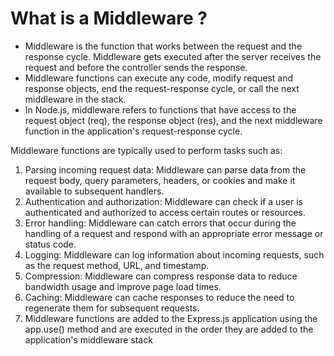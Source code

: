 # What is a Middleware ?
- Middleware is the function that works between the request and the response cycle. Middleware gets executed after the server receives the request and before the controller sends the response.
- Middleware functions can execute any code, modify request and response objects, end the request-response cycle, or call the next middleware in the stack.
- In Node.js, middleware refers to functions that have access to the request object (req), the response object (res), and the next middleware function in the application's request-response cycle. 

Middleware functions are typically used to perform tasks such as:

1. Parsing incoming request data: Middleware can parse data from the request body, query parameters, headers, or cookies and make it available to subsequent handlers.
2. Authentication and authorization: Middleware can check if a user is authenticated and authorized to access certain routes or resources.
3. Error handling: Middleware can catch errors that occur during the handling of a request and respond with an appropriate error message or status code.
4. Logging: Middleware can log information about incoming requests, such as the request method, URL, and timestamp.
5. Compression: Middleware can compress response data to reduce bandwidth usage and improve page load times.
6. Caching: Middleware can cache responses to reduce the need to regenerate them for subsequent requests.
7. Middleware functions are added to the Express.js application using the app.use() method and are executed in the order they are added to the application's middleware stack
